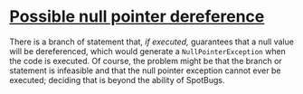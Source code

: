 # [Possible null pointer dereference](https://spotbugs.readthedocs.io/en/latest/bugDescriptions.html#NP_NULL_ON_SOME_PATH)

 There is a branch of statement that, _if executed,_  guarantees that
a null value will be dereferenced, which
would generate a `NullPointerException` when the code is executed.
Of course, the problem might be that the branch or statement is infeasible and that
the null pointer exception cannot ever be executed; deciding that is beyond the ability of SpotBugs.